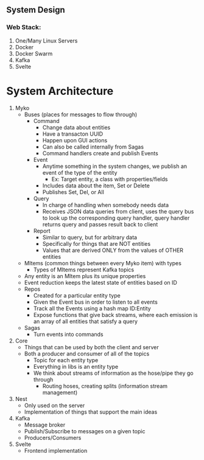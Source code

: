 ## System Design

### Web Stack:

1. One/Many Linux Servers
2. Docker
3. Docker Swarm
4. Kafka
5. Svelte

# System Architecture

1. Myko
	- Buses (places for messages to flow through)
		- Command
			- Change data about entities
			- Have a transacton UUID
			- Happen upon GUI actions
			- Can also be called internally from Sagas
			- Command handlers create and publish Events
		- Event
			- Anytime something in the system changes, we publish an event of the type of the entity
				- Ex: Target entity, a class with properties/fields
			- Includes data about the item, Set or Delete
			- Publishes Set, Del, or All
		- Query
			- In charge of handling when somebody needs data
			- Receives JSON data queries from client, uses the query bus to look up the corresponding query handler, query handler returns query and passes result back to client
		- Report
			- Similar to query, but for arbitrary data
			- Specifically for things that are NOT entities
			- Values that are derived ONLY from the values of OTHER entities
	- MItems (common things between every Myko item) with types
		- Types of MItems represent Kafka topics
	- Any entity is an MItem plus its unique properties
	- Event reduction keeps the latest state of entities based on ID
	- Repos
		- Created for a particular entity type
		- Given the Event bus in order to listen to all events
		- Track all the Events using a hash map ID:Entity
		- Expose functions that give back streams, where each emission is an array of all entities that satisfy a query
	- Sagas
		- Turn events into commands
2. Core	
	- Things that can be used by both the client and server
	- Both a producer and consumer of all of the topics
		- Topic for each entity type
		- Everything in libs is an entity type
		- We think about streams of information as the hose/pipe they go through
			- Routing hoses, creating splits (information stream management)
3. Nest
	- Only used on the server
	- Implementation of things that support the main ideas
4. Kafka
	- Message broker 
	- Publish/Subscribe to messages on a given topic
	- Producers/Consumers
5. Svelte
	- Frontend implementation